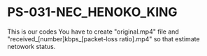 # PS-031-NEC_HENOKO_KING
This is our codes
You have to create "original.mp4" file and "received_[number]kbps_[packet-loss ratio].mp4" so that estimate netowork status.
